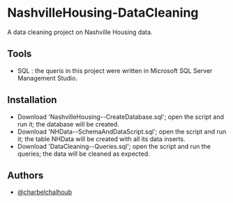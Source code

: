# NashvilleHousing-DataCleaning

A data cleaning project on Nashville Housing data.

## Tools

- SQL : the queris in this project were written in Microsoft SQL Server Management Studio.

## Installation

- Download 'NashvilleHousing--CreateDatabase.sql'; open the script and run it; the database will be created.
- Download 'NHData--SchemaAndDataScript.sql'; open the script and run it; the table NHData will be created with all its data inserts.
- Download 'DataCleaning--Queries.sql'; open the script and run the queries; the data will be cleaned as expected.

## Authors

- [@charbelchalhoub](https://github.com/charbel-ch)
